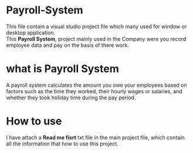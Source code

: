 # Payroll-System
This file contain a visual studio project file which many used for window or desktop application.
<br>This **Payroll System**, project mainly used in the Company were you record employee data and pay on the basis of there work.
# what is Payroll System
A payroll system calculates the amount you owe your employees based on factors such as the time they worked, their hourly wages or salaries, and whether they took holiday time during the pay period.
# How to use 
I have attach a **Read me fisrt** txt file in the main project file, which contain all the information that how to use this project.
